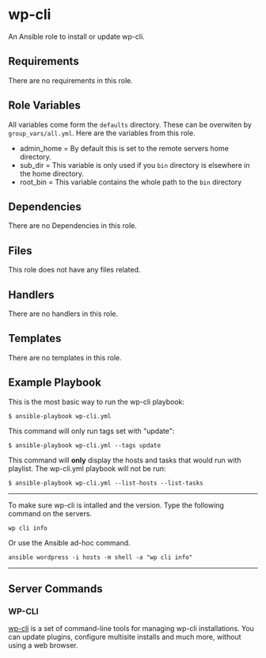 wp-cli
=========

An Ansible role to install or update wp-cli.

Requirements
------------

There are no requirements in this role.

Role Variables
--------------

All variables come form the `defaults` directory. These can be overwiten by `group_vars/all.yml`. Here are the variables from this role.
* admin_home = By default this is set to the remote servers home directory.
* sub_dir = This variable is only used if you `bin` directory is elsewhere in the home directory.
* root_bin = This variable contains the whole path to the `bin` directory

Dependencies
------------

There are no Dependencies in this role. 

Files
-----
This role does not have any files related.

Handlers
--------
There are no handlers in this role.

Templates
--------------
There are no templates in this role.

Example Playbook
----------------

This is the most basic way to run the wp-cli playbook:
```
$ ansible-playbook wp-cli.yml
```
This command will only run tags set with "update":
```
$ ansible-playbook wp-cli.yml --tags update
```
This command will **only** display the hosts and tasks that would run with playlist. The wp-cli.yml playbook will not be run:
```
$ ansible-playbook wp-cli.yml --list-hosts --list-tasks
```

---

To make sure wp-cli is intalled and the version. Type the following command on the servers.
```
wp cli info
```

Or use the Ansible ad-hoc command.
```
ansible wordpress -i hosts -m shell -a "wp cli info"
```

---

## Server Commands

### WP-CLI
[wp-cli](http://wp-cli.org/) is a set of command-line tools for managing wp-cli installations. You can update plugins, configure multisite installs and much more, without using a web browser.
